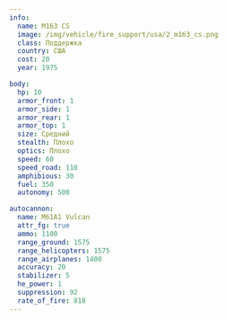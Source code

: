 ```yaml
---
info:
  name: M163 CS
  image: /img/vehicle/fire_support/usa/2_m163_cs.png
  class: Поддержка
  country: США
  cost: 20
  year: 1975

body:
  hp: 10
  armor_front: 1
  armor_side: 1
  armor_rear: 1
  armor_top: 1
  size: Средний
  stealth: Плохо
  optics: Плохо
  speed: 60
  speed_road: 110
  amphibious: 30
  fuel: 350
  autonomy: 500

autocannon:
  name: M61A1 Vulcan
  attr_fg: true
  ammo: 1100
  range_ground: 1575
  range_helicopters: 1575
  range_airplanes: 1400
  accuracy: 20
  stabilizer: 5
  he_power: 1
  suppression: 92
  rate_of_fire: 818
---
```

